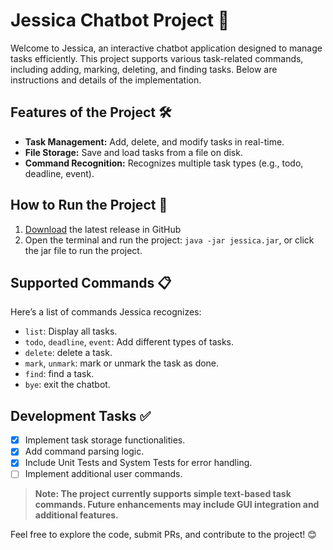 # Jessica Chatbot Project 🌟
Welcome to Jessica, an interactive chatbot application designed to manage tasks efficiently. This project supports various task-related commands, including adding, marking, deleting, and finding tasks. Below are instructions and details of the implementation.

## Features of the Project 🛠️
- **Task Management:** Add, delete, and modify tasks in real-time.
- **File Storage:** Save and load tasks from a file on disk.
- **Command Recognition:** Recognizes multiple task types (e.g., todo, deadline, event).

## How to Run the Project 🚀
1. [Download](https://github.com/nhocmt227/ip/releases/download/v3/jessica.jar) the latest release in GitHub
2. Open the terminal and run the project:
   `java -jar jessica.jar`, or click the jar file to run the project.

## Supported Commands 📋
Here’s a list of commands Jessica recognizes:
- `list`: Display all tasks.
- `todo`, `deadline`, `event`: Add different types of tasks.
- `delete`: delete a task.
- `mark`, `unmark`: mark or unmark the task as done.
- `find`: find a task.
- `bye`: exit the chatbot.

## Development Tasks ✅
- [x] Implement task storage functionalities.
- [x] Add command parsing logic.
- [x] Include Unit Tests and System Tests for error handling.
- [ ] Implement additional user commands.

> **Note: The project currently supports simple text-based task commands. Future enhancements may include GUI integration and additional features.**

Feel free to explore the code, submit PRs, and contribute to the project! 😊
